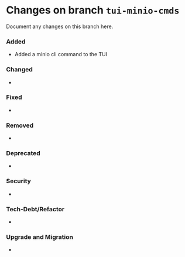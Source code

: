 # Changes on branch `tui-minio-cmds`
Document any changes on this branch here.
### Added
- Added a minio cli command to the TUI  

### Changed
- 

### Fixed
- 

### Removed
- 

### Deprecated
- 

### Security
- 

### Tech-Debt/Refactor
- 

### Upgrade and Migration
- 

